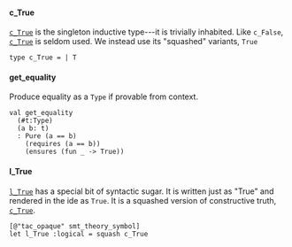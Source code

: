 #### c_True

[`c_True`](#c_True) is the singleton inductive type---it is trivially
    inhabited. Like `c_False`, [`c_True`](#c_True) is seldom used. We instead use
    its "squashed" variants, `True`

```fstar
type c_True = | T
```

#### get_equality

Produce equality as a `Type` if provable from context.

```fstar
val get_equality
  (#t:Type)
  (a b: t)
  : Pure (a == b)
    (requires (a == b))
    (ensures (fun _ -> True))
```

#### l_True

[`l_True`](#l_True) has a special bit of syntactic sugar. It is written just
    as "True" and rendered in the ide as `True`. It is a squashed version
    of constructive truth, [`c_True`](#c_True).

```fstar
[@"tac_opaque" smt_theory_symbol]
let l_True :logical = squash c_True
```
